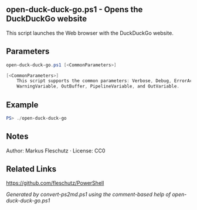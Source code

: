 ## open-duck-duck-go.ps1 - Opens the DuckDuckGo website

This script launches the Web browser with the DuckDuckGo website.

## Parameters
```powershell
open-duck-duck-go.ps1 [<CommonParameters>]

[<CommonParameters>]
    This script supports the common parameters: Verbose, Debug, ErrorAction, ErrorVariable, WarningAction, 
    WarningVariable, OutBuffer, PipelineVariable, and OutVariable.
```

## Example
```powershell
PS> ./open-duck-duck-go

```

## Notes
Author: Markus Fleschutz · License: CC0

## Related Links
https://github.com/fleschutz/PowerShell

*Generated by convert-ps2md.ps1 using the comment-based help of open-duck-duck-go.ps1*
